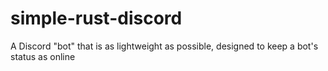# simple-rust-discord
A Discord "bot" that is as lightweight as possible, designed to keep a bot's status as online
